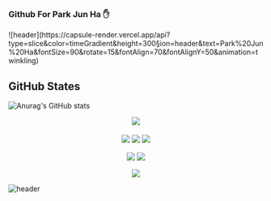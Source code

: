 ### Github For Park Jun Ha :hand:

<div align="left">
![header](https://capsule-render.vercel.app/api?type=slice&color=timeGradient&height=300&section=header&text=Park%20Jun%20Ha&fontSize=90&rotate=15&fontAlign=70&fontAlignY=50&animation=twinkling)
</div>

## GitHub States

![Anurag's GitHub stats](https://github-readme-stats.vercel.app/api?username=Cycrypto&show_icons=true&theme=vision-friendly-dark)

<div style="text-align : center;">
    <img src="https://img.shields.io/badge/Python-3776AB?style=for-the-badge&logo=python&logoColor=white" align="center"/><br/><br/>
    <img src="https://img.shields.io/badge/JavaScript-323330?style=for-the-badge&logo=javascript&logoColor=F7DF1E"align="center"/>
    <img src="https://img.shields.io/badge/C-00599C?style=for-the-badge&logo=c&logoColor=white" align="center"/>
    <img src="https://img.shields.io/badge/Java-ED8B00?style=for-the-badge&logo=java&logoColor=white" align="center"/><br /><br/>
    <img src="https://img.shields.io/badge/PHP-777BB4?style=for-the-badge&logo=php&logoColor=white" align="center"/>
    <img src="https://img.shields.io/badge/MySQL-00000F?style=for-the-badge&logo=mysql&logoColor=white" align="center"><br /><br/>
    <img src="	https://img.shields.io/badge/Windows-0078D6?style=for-the-badge&logo=windows&logoColor=white" align="center">
</div>


![header](https://capsule-render.vercel.app/api?type=slice&color=timeGradient&height=300&section=footer&)
